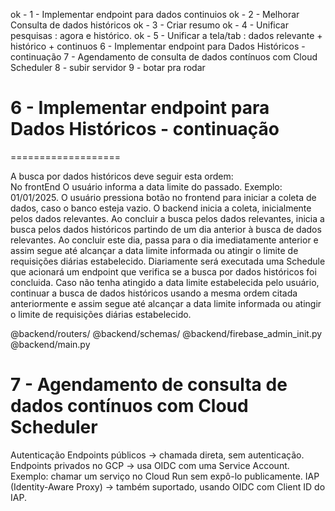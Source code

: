 ok - 1 - Implementar endpoint para dados continuios
ok - 2 - Melhorar Consulta de dados históricos
ok - 3 - Criar resumo 
ok - 4 - Unificar pesquisas : agora e histórico.
ok - 5 - Unificar a tela/tab : dados relevante + histórico + continuos
6 - Implementar endpoint para Dados Históricos - continuação
7 - Agendamento de consulta de dados contínuos com Cloud Scheduler
8 - subir servidor
9 - botar pra rodar

# 6 - Implementar endpoint para Dados Históricos - continuação
===================

A busca por dados históricos deve seguir esta ordem:  
No frontEnd O usuário informa a data limite do passado. Exemplo: 01/01/2025.
O usuário pressiona botão no frontend para iniciar a coleta de dados, caso o banco esteja vazio.
O backend inicia a coleta, inicialmente pelos dados relevantes.
Ao concluir a busca pelos dados relevantes, inicia a busca pelos dados históricos partindo de um dia anterior à busca de dados relevantes. 
Ao concluir este dia, passa para o dia imediatamente anterior e assim segue até alcançar a data limite informada ou atingir o limite de requisições diárias estabelecido. 
Diariamente será executada uma Schedule que acionará um endpoint que verifica se a busca por dados históricos foi concluida.
Caso não tenha atingido a data limite estabelecida pelo usuário, continuar a busca de dados históricos usando a mesma ordem citada anteriormente e assim segue até alcançar a data limite informada ou atingir o limite de requisições diárias estabelecido. 
 
@backend/routers/ @backend/schemas/ @backend/firebase_admin_init.py @backend/main.py



# 7 - Agendamento de consulta de dados contínuos com Cloud Scheduler

Autenticação
Endpoints públicos → chamada direta, sem autenticação.
Endpoints privados no GCP → usa OIDC com uma Service Account.
Exemplo: chamar um serviço no Cloud Run sem expô-lo publicamente.
IAP (Identity-Aware Proxy) → também suportado, usando OIDC com Client ID do IAP.
